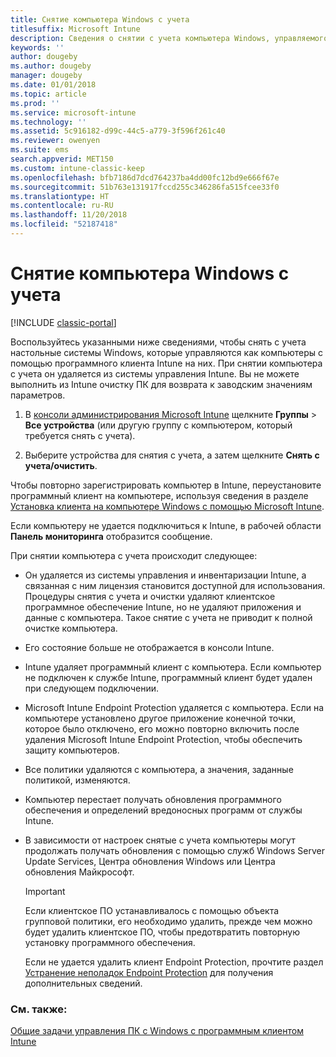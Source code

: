 ```yaml
---
title: Снятие компьютера Windows с учета
titlesuffix: Microsoft Intune
description: Сведения о снятии с учета компьютера Windows, управляемого Intune.
keywords: ''
author: dougeby
ms.author: dougeby
manager: dougeby
ms.date: 01/01/2018
ms.topic: article
ms.prod: ''
ms.service: microsoft-intune
ms.technology: ''
ms.assetid: 5c916182-d99c-44c5-a779-3f596f261c40
ms.reviewer: owenyen
ms.suite: ems
search.appverid: MET150
ms.custom: intune-classic-keep
ms.openlocfilehash: bfb7186d7dcd764237ba4dd00fc12bd9e666f67e
ms.sourcegitcommit: 51b763e131917fccd255c346286fa515fcee33f0
ms.translationtype: HT
ms.contentlocale: ru-RU
ms.lasthandoff: 11/20/2018
ms.locfileid: "52187418"
---
```

# <a name="retire-a-windows-pc"></a>Снятие компьютера Windows с учета

[!INCLUDE [classic-portal](includes/classic-portal.md)]

Воспользуйтесь указанными ниже сведениями, чтобы снять с учета настольные системы Windows, которые управляются как компьютеры с помощью программного клиента Intune на них. При снятии компьютера с учета он удаляется из системы управления Intune. Вы не можете выполнить из Intune очистку ПК для возврата к заводским значениям параметров.

1.  В [консоли администрирования Microsoft Intune](https://manage.microsoft.com/) щелкните **Группы** &gt; **Все устройства** (или другую группу с компьютером, который требуется снять с учета).

2.  Выберите устройства для снятия с учета, а затем щелкните **Снять с учета/очистить**.

Чтобы повторно зарегистрировать компьютер в Intune, переустановите программный клиент на компьютере, используя сведения в разделе [Установка клиента на компьютере Windows с помощью Microsoft Intune](install-the-windows-pc-client-with-microsoft-intune.md).

Если компьютеру не удается подключиться к Intune, в рабочей области **Панель мониторинга** отобразится сообщение.

При снятии компьютера с учета происходит следующее:

-   Он удаляется из системы управления и инвентаризации Intune, а связанная с ним лицензия становится доступной для использования. Процедуры снятия с учета и очистки удаляют клиентское программное обеспечение Intune, но не удаляют приложения и данные с компьютера. Такое снятие с учета не приводит к полной очистке компьютера.

-   Его состояние больше не отображается в консоли Intune.

-   Intune удаляет программный клиент с компьютера. Если компьютер не подключен к службе Intune, программный клиент будет удален при следующем подключении.

-   Microsoft Intune Endpoint Protection удаляется с компьютера. Если на компьютере установлено другое приложение конечной точки, которое было отключено, его можно повторно включить после удаления Microsoft Intune Endpoint Protection, чтобы обеспечить защиту компьютеров.

-   Все политики удаляются с компьютера, а значения, заданные политикой, изменяются.

-   Компьютер перестает получать обновления программного обеспечения и определений вредоносных программ от службы Intune.

-   В зависимости от настроек снятые с учета компьютеры могут продолжать получать обновления с помощью служб Windows Server Update Services, Центра обновления Windows или Центра обновления Майкрософт.

    > [!IMPORTANT]
    > Если клиентское ПО устанавливалось с помощью объекта групповой политики, его необходимо удалить, прежде чем можно будет удалить клиентское ПО, чтобы предотвратить повторную установку программного обеспечения.

    Если не удается удалить клиент Endpoint Protection, прочтите раздел [Устранение неполадок Endpoint Protection](/intune/troubleshoot-endpoint-protection-in-microsoft-intune) для получения дополнительных сведений.

### <a name="see-also"></a>См. также:

[Общие задачи управления ПК с Windows с программным клиентом Intune](common-windows-pc-management-tasks-with-the-microsoft-intune-computer-client.md)